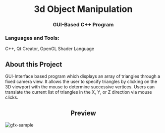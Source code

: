<h1 align="center">3d Object Manipulation</h1>
<h3 align="center">GUI-Based C++ Program</h3>


<h3 align="left">Languages and Tools:</h3>
<p align="left"> C++, Qt Creator, OpenGL Shader Language</p>

<h2>About this Project</h2>
<p align="left">GUI-Interface based program which displays an array of triangles through a fixed camera view. It allows the user to specify triangles by clicking on the 3D viewport with the mouse to determine successive vertices. Users can translate the current list of triangles in the X, Y, or Z direction via mouse clicks.
</p>

<h2 align="center">Preview</h2>

![gfx-sample](https://user-images.githubusercontent.com/48579650/125861632-dd0091ba-dad5-4002-870c-71ed563cb90e.gif)

